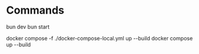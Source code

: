 # Commands

bun dev
bun start

docker compose -f ./docker-compose-local.yml up --build
docker compose up --build